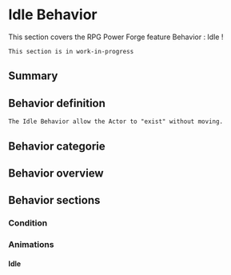 # Idle Behavior
This section covers the RPG Power Forge feature Behavior : Idle !

```admonish warning title="Working, working ..."
This section is in work-in-progress
```

## Summary

## Behavior definition
```admonish summary title="Idle Behavior"
The Idle Behavior allow the Actor to "exist" without moving.
```

## Behavior categorie

## Behavior overview

## Behavior sections

### Condition

### Animations

#### Idle

